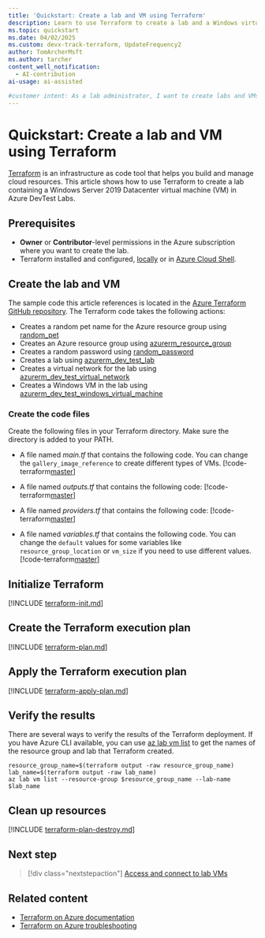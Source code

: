 ```yaml
---
title: 'Quickstart: Create a lab and VM using Terraform'
description: Learn to use Terraform to create a lab and a Windows virtual machine (VM) in Azure DevTest Labs.
ms.topic: quickstart
ms.date: 04/02/2025
ms.custom: devx-track-terraform, UpdateFrequency2
author: TomArcherMsft
ms.author: tarcher
content_well_notification: 
  - AI-contribution
ai-usage: ai-assisted

#customer intent: As a lab administrator, I want to create labs and VMs by using Terraform so I can quickly define and manage labs in a consistent, declarative way.
---
```


# Quickstart: Create a lab and VM using Terraform

[Terraform](/azure/developer/terraform) is an infrastructure as code tool that helps you build and manage cloud resources. This article shows how to use Terraform to create a lab containing a Windows Server 2019 Datacenter virtual machine (VM) in Azure DevTest Labs.

## Prerequisites

- **Owner** or **Contributor**-level permissions in the Azure subscription where you want to create the lab.
- Terraform installed and configured, [locally](/azure/developer/terraform/quickstart-configure) or in [Azure Cloud Shell](/azure/developer/terraform/get-started-cloud-shell-bash).

## Create the lab and VM

The sample code this article references is located in the [Azure Terraform GitHub repository](https://github.com/Azure/terraform/tree/master/quickstart/101-devtest-labs). The Terraform code takes the following actions:

- Creates a random pet name for the Azure resource group using [random_pet](https://registry.terraform.io/providers/hashicorp/random/latest/docs/resources/pet)
- Creates an Azure resource group using [azurerm_resource_group](https://registry.terraform.io/providers/hashicorp/azurerm/latest/docs/resources/resource_group)
- Creates a random password using [random_password](https://registry.terraform.io/providers/hashicorp/random/latest/docs/resources/password)
- Creates a lab using [azurerm_dev_test_lab](https://registry.terraform.io/providers/hashicorp/azurerm/latest/docs/resources/dev_test_lab)
- Creates a virtual network for the lab using [azurerm_dev_test_virtual_network](https://registry.terraform.io/providers/hashicorp/azurerm/latest/docs/resources/dev_test_virtual_network)
- Creates a Windows VM in the lab using [azurerm_dev_test_windows_virtual_machine](https://registry.terraform.io/providers/hashicorp/azurerm/latest/docs/resources/dev_test_windows_virtual_machine)

### Create the code files

Create the following files in your Terraform directory. Make sure the directory is added to your PATH.

- A file named *main.tf* that contains the following code. You can change the `gallery_image_reference` to create different types of VMs.
  [!code-terraform[master](~/terraform_samples/quickstart/101-devtest-labs/main.tf)]

- A file named *outputs.tf* that contains the following code:
  [!code-terraform[master](~/terraform_samples/quickstart/101-devtest-labs/outputs.tf)]

- A file named *providers.tf* that contains the following code:
  [!code-terraform[master](~/terraform_samples/quickstart/101-devtest-labs/providers.tf)]

- A file named *variables.tf* that contains the following code. You can change the `default` values for some variables like `resource_group_location` or `vm_size` if you need to use different values.
  [!code-terraform[master](~/terraform_samples/quickstart/101-devtest-labs/variables.tf)]

## Initialize Terraform

[!INCLUDE [terraform-init.md](../includes/terraform-init.md)]

## Create the Terraform execution plan

[!INCLUDE [terraform-plan.md](../includes/terraform-plan.md)]

## Apply the Terraform execution plan

[!INCLUDE [terraform-apply-plan.md](../includes/terraform-apply-plan.md)]

## Verify the results

There are several ways to verify the results of the Terraform deployment. If you have Azure CLI available, you can use [az lab vm list](/cli/azure/lab/vm#az-lab-vm-list) to get the names of the resource group and lab that Terraform created.

```azurecli
resource_group_name=$(terraform output -raw resource_group_name)
lab_name=$(terraform output -raw lab_name)
az lab vm list --resource-group $resource_group_name --lab-name $lab_name
```

## Clean up resources

[!INCLUDE [terraform-plan-destroy.md](../includes/terraform-plan-destroy.md)]

## Next step

> [!div class="nextstepaction"] 
> [Access and connect to lab VMs](../tutorial-use-custom-lab.md)

## Related content

- [Terraform on Azure documentation](/azure/terraform)
- [Terraform on Azure troubleshooting](/azure/developer/terraform/troubleshoot)

